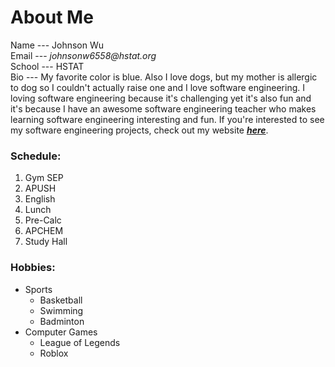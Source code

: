 # About Me  
Name --- Johnson Wu  
Email --- _johnsonw6558@hstat.org_  
School --- HSTAT  
Bio --- My favorite color is blue. Also I love dogs, but my mother is allergic to dog so I couldn't actually raise one and I love software engineering. I loving software engineering because it's challenging yet it's also fun and it's because I have an awesome software engineering teacher who makes learning software engineering interesting and fun. If you're interested to see my software engineering projects, check out my website [**_here_**](https://sites.google.com/a/hstat.org/johnsonw6558sep11/home).  
### Schedule: 
1. Gym SEP
2. APUSH
3. English
4. Lunch
5. Pre-Calc
6. APCHEM 
7. Study Hall
### Hobbies:
* Sports
  * Basketball
  * Swimming
  * Badminton
* Computer Games
  * League of Legends
  * Roblox

